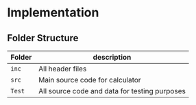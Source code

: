 # Implementation

## Folder Structure
Folder        | description
--------------| ----------------------------------------------
`inc`         | All header files
`src`         | Main source code for calculator
`Test`        | All source code and data for testing purposes
